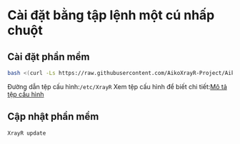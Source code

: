 # Cài đặt bằng tập lệnh một cú nhấp chuột

## Cài đặt phần mềm

```bash
bash <(curl -Ls https://raw.githubusercontent.com/AikoXrayR-Project/AikoXrayR-install/master/install.sh)
```

Đường dẫn tệp cấu hình:`/etc/XrayR` Xem tệp cấu hình để biết chi tiết:[Mô tả tệp cấu hình](../../config-AikoXrayR/config.md)

## Cập nhật phần mềm

```bash
XrayR update
```

